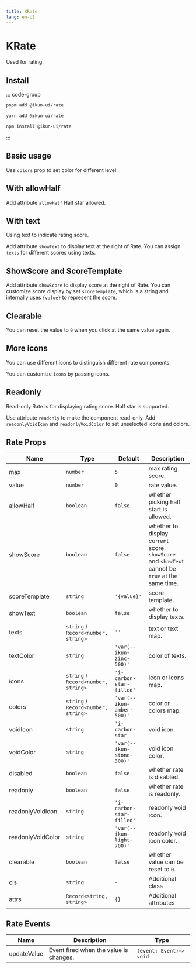 ```yaml
---
title: KRate
lang: en-US
---
```


# KRate

Used for rating.

## Install

::: code-group

```bash [pnpm]
pnpm add @ikun-ui/rate
```

```bash [yarn]
yarn add @ikun-ui/rate
```

```bash [npm]
npm install @ikun-ui/rate
```

:::

## Basic usage

Use `colors` prop to set color for different level.

<demo src="rate/basic.svelte"  github='Rate'></demo>

## With allowHalf

Add attribute `allowHalf` Half star allowed.

<demo src="rate/allow-half.svelte"  github='Rate'></demo>

## With text

Using text to indicate rating score.

Add attribute `showText` to display text at the right of Rate. You can assign `texts` for different scores using texts.

<demo src="rate/with-text.svelte" github='Rate'></demo>

## ShowScore and ScoreTemplate

Add attribute `showScore` to display score at the right of Rate. You can customize score display by set `scoreTemplate`, which is a string and internally uses `{value}` to represent the score.

<demo src="rate/score-template.svelte" github='Rate'></demo>

## Clearable

You can reset the value to `0` when you click at the same value again.

<demo src="rate/clearable.svelte" github='Rate'></demo>

## More icons

You can use different icons to distinguish different rate components.

You can customize `icons` by passing icons.

<demo src="rate/more-icon.svelte" github='Rate'></demo>

## Readonly

Read-only Rate is for displaying rating score. Half star is supported.

Use attribute `readonly` to make the component read-only. Add `readonlyVoidIcon` and `readonlyVoidColor` to set unselected icons and colors.

<demo src="rate/readonly.svelte" github='Rate'></demo>

## Rate Props

| Name              | Type                                | Default                   | Description                                                                                     |
| ----------------- | ----------------------------------- | ------------------------- | ----------------------------------------------------------------------------------------------- |
| max               | `number`                            | `5`                       | max rating score.                                                                               |
| value             | `number`                            | `0`                       | rate value.                                                                                     |
| allowHalf         | `boolean`                           | `false`                   | whether picking half start is allowed.                                                          |
| showScore         | `boolean`                           | `false`                   | whether to display current score. `showScore` and `showText` cannot be `true` at the same time. |
| scoreTemplate     | `string`                            | `'{value}'`               | score template.                                                                                 |
| showText          | `boolean`                           | `false`                   | whether to display texts.                                                                       |
| texts             | `string` / `Record<number, string>` | `''`                      | text or text map.                                                                               |
| textColor         | `string`                            | `'var(--ikun-zinc-500)'`  | color of texts.                                                                                 |
| icons             | `string` / `Record<number, string>` | `'i-carbon-star-filled'`  | icon or icons map.                                                                              |
| colors            | `string` / `Record<number, string>` | `'var(--ikun-amber-500)'` | color or colors map.                                                                            |
| voidIcon          | `string`                            | `'i-carbon-star`          | void icon.                                                                                      |
| voidColor         | `string`                            | `'var(--ikun-stone-300)'` | void icon color.                                                                                |
| disabled          | `boolean`                           | `false`                   | whether rate is disabled.                                                                       |
| readonly          | `boolean`                           | `false`                   | whether rate is readonly.                                                                       |
| readonlyVoidIcon  | `string`                            | `'i-carbon-star-filled'`  | readonly void icon.                                                                             |
| readonlyVoidColor | `string`                            | `'var(--ikun-light-700)'` | readonly void icon color.                                                                       |
| clearable         | `boolean`                           | `false`                   | whether value can be reset to `0`.                                                              |
| cls               | `string`                            | `-`                       | Additional class                                                                                |
| attrs             | `Record<string, string>`            | `{}`                      | Additional attributes                                                                           |

## Rate Events

| Name        | Description                            | Type                    |
| ----------- | -------------------------------------- | ----------------------- |
| updateValue | Event fired when the value is changes. | `(event: Event)=> void` |
